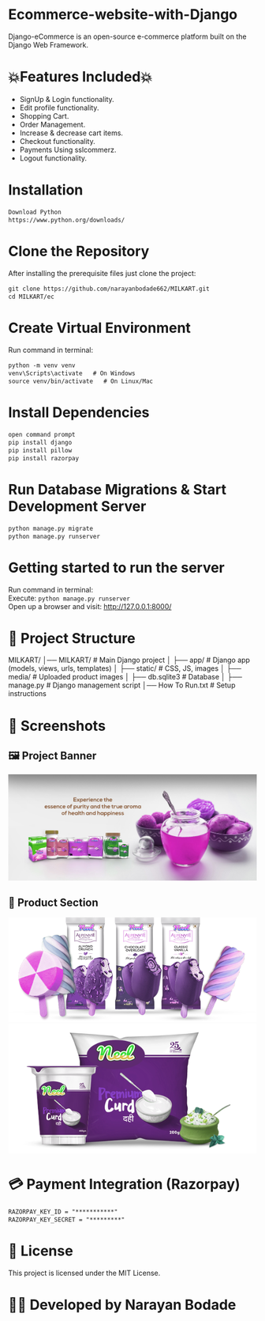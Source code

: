 # Ecommerce-website-with-Django
Django-eCommerce is an open-source e-commerce platform built on the Django Web Framework.
# 💥Features Included💥
* SignUp & Login functionality.
* Edit profile functionality.
* Shopping Cart.
* Order Management.
* Increase & decrease cart items.
* Checkout functionality.
* Payments Using sslcommerz.
* Logout functionality.
# Installation
```
Download Python
https://www.python.org/downloads/

```
# Clone the Repository
After installing the prerequisite files just clone the project:<br>
```
git clone https://github.com/narayanbodade662/MILKART.git
cd MILKART/ec
```
# Create Virtual Environment
Run command in terminal:
```
python -m venv venv
venv\Scripts\activate   # On Windows
source venv/bin/activate   # On Linux/Mac

```
# Install Dependencies
```
open command prompt
pip install django
pip install pillow
pip install razorpay
```
# Run Database Migrations & Start Development Server
```
python manage.py migrate
python manage.py runserver
```
# Getting started to run the server
Run command in terminal:<br>
Execute: `python manage.py runserver`<br>
Open up a browser and visit: <span style="color: blue;">http://127.0.0.1:8000/</span> 

# 📂 Project Structure
MILKART/
│── MILKART/            # Main Django project
│   ├── app/            # Django app (models, views, urls, templates)
│   ├── static/         # CSS, JS, images
│   ├── media/          # Uploaded product images
│   ├── db.sqlite3      # Database
│   ├── manage.py       # Django management script
│── How To Run.txt      # Setup instructions

# 📸 Screenshots

## 🖼️ Project Banner
![Project Banner](milkcart/app/static/app/images/banner/b1.jpg)

## 🛒 Product Section
![Product Icbars](milkcart/app/static/app/images/product/icbars.png)
![Curd Premium](milkcart/app/static/app/images/product/curd-premium.png)

# 💳 Payment Integration (Razorpay)
```
RAZORPAY_KEY_ID = "***********"
RAZORPAY_KEY_SECRET = "*********"
```
# 📜 License

This project is licensed under the MIT License.

# 👨‍💻 Developed by Narayan Bodade


